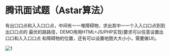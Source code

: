 # 腾讯面试题（Astar算法）

有出⼝口点和⼊入⼝口点，中间有⼀一堆障碍物，求出其中⼀一个⼊入⼝口点到到出⼝口点的 最优的路路径，DEMO⽤用HTML+JS/PHP实现(要求可以任意设置出⼝口和⼊入⼝口点 和障碍物的位置，还有可以设置地图⼤大⼩小，需要做UI)。

![1]('road.png')
